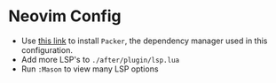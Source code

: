 # Neovim Config
- Use [this link](https://github.com/wbthomason/packer.nvim) to install `Packer`, the dependency manager used in this configuration.
- Add more LSP's to `./after/plugin/lsp.lua`
- Run `:Mason` to view many LSP options

